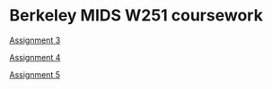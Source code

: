 # Berkeley MIDS W251 coursework 

[Assignment 3](assignments/a3)

[Assignment 4](assignments/a4)

[Assignment 5](assignments/a5)
